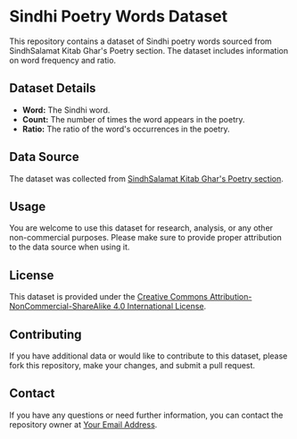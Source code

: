 # Sindhi Poetry Words Dataset

This repository contains a dataset of Sindhi poetry words sourced from SindhSalamat Kitab Ghar's Poetry section. The dataset includes information on word frequency and ratio.

## Dataset Details

- **Word:** The Sindhi word.
- **Count:** The number of times the word appears in the poetry.
- **Ratio:** The ratio of the word's occurrences in the poetry.

## Data Source

The dataset was collected from [SindhSalamat Kitab Ghar's Poetry section](URL_HERE).

## Usage

You are welcome to use this dataset for research, analysis, or any other non-commercial purposes. Please make sure to provide proper attribution to the data source when using it.

## License

This dataset is provided under the [Creative Commons Attribution-NonCommercial-ShareAlike 4.0 International License](LICENSE.txt). 

## Contributing

If you have additional data or would like to contribute to this dataset, please fork this repository, make your changes, and submit a pull request.

## Contact

If you have any questions or need further information, you can contact the repository owner at [Your Email Address](mailto:youremail@example.com).
